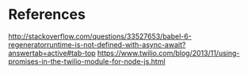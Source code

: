 # References


http://stackoverflow.com/questions/33527653/babel-6-regeneratorruntime-is-not-defined-with-async-await?answertab=active#tab-top
https://www.twilio.com/blog/2013/11/using-promises-in-the-twilio-module-for-node-js.html